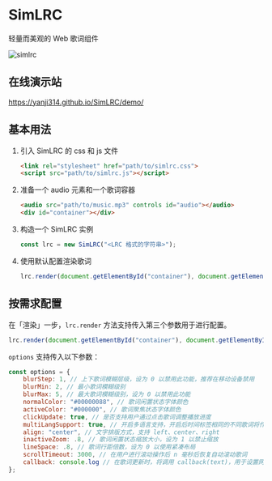 # SimLRC
轻量而美观的 Web 歌词组件
 
![simlrc](https://github.com/user-attachments/assets/38a5b970-92a6-4034-8652-150898081794)

## 在线演示站
https://yanji314.github.io/SimLRC/demo/

## 基本用法
1. 引入 SimLRC 的 css 和 js 文件
   ```html
   <link rel="stylesheet" href="path/to/simlrc.css">
   <script src="path/to/simlrc.js"></script>
   ```
2. 准备一个 audio 元素和一个歌词容器
   ```html
   <audio src="path/to/music.mp3" controls id="audio"></audio>
   <div id="container"></div>
   ```
3. 构造一个 SimLRC 实例
   ```javascript
   const lrc = new SimLRC("<LRC 格式的字符串>");
   ```
4. 使用默认配置渲染歌词 
   ```javascript
   lrc.render(document.getElementById("container"), document.getElementById("audio"));
   ```

## 按需求配置
在「渲染」一步，`lrc.render` 方法支持传入第三个参数用于进行配置。
```javascript
lrc.render(document.getElementById("container"), document.getElementById("audio"), options);
```
`options` 支持传入以下参数：
```javascript
const options = {
	blurStep: 1, // 上下歌词模糊层级，设为 0 以禁用此功能，推荐在移动设备禁用
	blurMin: 2, // 最小歌词模糊级别
	blurMax: 5, // 最大歌词模糊级别，设为 0 以禁用此功能
	normalColor: "#00000088", // 歌词闲置状态字体颜色
	activeColor: "#000000", // 歌词聚焦状态字体颜色
	clickUpdate: true, // 是否支持用户通过点击歌词调整播放进度
	multiLangSupport: true, // 开启多语言支持，开启后时间标签相同的不同歌词将作为多语言翻译渲染
	align: "center", // 文字排版方式，支持 left、center、right
	inactiveZoom: .8, // 歌词闲置状态缩放大小，设为 1 以禁止缩放
	lineSpace: .8, // 歌词行距倍数，设为 0 以使用紧凑布局
	scrollTimeout: 3000, // 在用户进行滚动操作后 n 毫秒后恢复自动滚动歌词
	callback: console.log // 在歌词更新时，将调用 callback(text)，用于设置网页标题等需求使用
};
```
